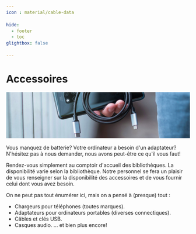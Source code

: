```yaml
---
icon : material/cable-data

hide:
  - footer
  - toc
glightbox: false

---
```


# Accessoires
![](images/accessoires.jpg)

Vous manquez de batterie? Votre ordinateur a besoin d'un adaptateur?
N'hésitez pas à nous demander, nous avons peut-être ce qu'il vous faut!

Rendez-vous simplement au comptoir d'accueil des bibliothèques. La disponibilité varie selon la bibliothèque. Notre personnel se fera un plaisir de vous renseigner sur la disponibilité des accessoires et de vous fournir celui dont vous avez besoin.

On ne peut pas tout énumérer ici, mais on a pensé à (presque) tout :

- Chargeurs pour téléphones (toutes marques).
- Adaptateurs pour ordinateurs portables (diverses connectiques).
- Câbles et clés USB.
- Casques audio.
... et bien plus encore!
